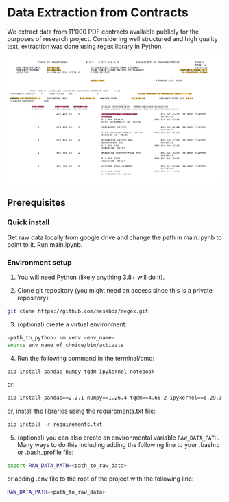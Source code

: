# Data Extraction from Contracts

We extract data from 11'000 PDF contracts available publicly for the purposes of research project. Considering well structured and high quality text, extraction was done using regex library in Python. 

![alt text](image.png)

## Prerequisites

### Quick install

Get raw data locally from google drive and change the path in main.ipynb to point to it. Run main.ipynb.

### Environment setup

1) You will need Python (likely anything 3.8+ will do it).

2) Clone git repository (you might need an access since this is a private repository):
```bash
git clone https://github.com/nesaboz/regex.git
```

3) (optional) create a virtual environment:
```bash
<path_to_python> -m venv <env_name>
source env_name_of_choice/bin/activate
```
4) Run the following command in the terminal/cmd:
```bash
pip install pandas numpy tqdm ipykernel notebook
```
or:
```bash
pip install pandas==2.2.1 numpy==1.26.4 tqdm==4.66.2 ipykernel==6.29.3 notebook==7.1.1
```
or, install the libraries using the requirements.txt file:
```bash
pip install -r requirements.txt
```

5) (optional) you can also create an environmental variable `RAW_DATA_PATH`. Many ways to do this including adding the following line to your .bashrc or .bash_profile file:
```bash
export RAW_DATA_PATH=<path_to_raw_data>
```
or adding .env file to the root of the project with the following line:
```bash
RAW_DATA_PATH=<path_to_raw_data>
```
